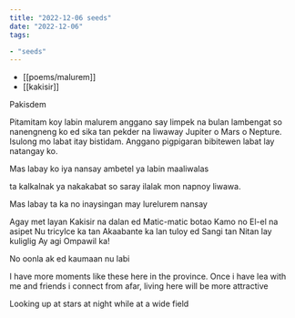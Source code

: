 ```yaml
---
title: "2022-12-06 seeds"
date: "2022-12-06"
tags:

- "seeds"
---
```


- [[poems/malurem]]
- [[kakisir]]

Pakisdem

Pitamitam koy
labin malurem
anggano
say limpek na bulan
lambengat so nanengneng ko
ed sika
tan pekder na liwaway
Jupiter
o Mars
o Nepture.
Isulong mo labat
itay bistidam.
Anggano
pigpigaran bibitewen labat lay
natangay ko.

Mas labay ko iya
nansay
ambetel ya labin
maaliwalas

ta kalkalnak ya nakakabat
so saray ilalak mon
napnoy liwawa.

Mas labay ta ka no
inaysingan may lurelurem
nansay

Agay met layan
Kakisir na dalan ed
Matic-matic botao
Kamo no
El-el na asipet
Nu tricylce ka tan
Akaabante ka lan tuloy ed
Sangi tan 
Nitan lay kuliglig
Ay agi
Ompawil ka!

No oonla ak ed kaumaan nu labi

I have more moments like these here in the province. Once i have lea with me and friends i connect from afar, living here will be more attractive

Looking up at stars at night while at a wide field